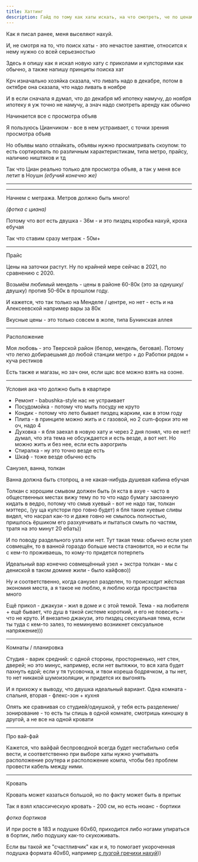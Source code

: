 ```yaml
---
title: Хаттинг
description: Гайд по тому как хаты искать, на что смотреть, че по ценам в 2к21 и тд 
---
```


<div class="mendel-card">

Как я писал ранее, меня выселяют нахуй.

И, не смотря на то, что поиск хаты - это нечастое занятие, относится к нему нужно со всей серьезностью

Здесь я опишу как я искал новую хату с приколами и кулсторями как обычно, а также напишу принципы поиска хат

</div>

<div class="mendel-card">

Крч изначально хозяйка сказала, что ливать надо в декабре, потом в октябре она сказала, что надо ливать в ноябре

И в если сначала я думал, что до декабря мб ипотеку намучу, до ноября ипотеку я уж точно не намучу, а знач надо смотреть аренду как обычно

</div>

<div class="mendel-card">

Начинается все с просмотра объяв 

Я пользуюсь Цианчиком - все в нем устраивает, с точки зрения просмотра объяв

Но объявы мало отлайкать, объявы нужно просматривать скоупом: то есть сортировать по различным характеристикам, типа метро, прайсу, наличию ништяков и тд

<img-block src="/images/n/rent/cian-liked-management.png" alt="У Циана с менеджментом понравившихся объяв беда - всего 2 вида сортировки" ></img-block>

Так что Циан реально только для просмотра объяв, а так у меня все летит в Ноушн *(ебучий конечно же)*


</div>

---


---

Начнем с метража. Метров должно быть много!

*(фотка с циана)*

Потому что вот есть двушка - 36м - и это пиздец коробка нахуй, кроха ебучая

Так что ставим сразу метраж - 50м+

---

Прайс

Цены на заточки растут. Ну по крайней мере сейчас в 2021, по сравнению с 2020.

Возьмём любимый мендель - цены в районе 60-80к (это за однушку/двушку) против 50-60к в прошлом году.

И кажется, что так только на Менделе / центре, но нет - есть и на Алексеевской например вары за 80к

Вкусные цены - это только совсем в жопе, типа Бунинская аллея

---

Расположение

Моя любовь - это Тверской район (белор, мендель, беговая). Потому что легко добираешьмя до любой станции метро + до Работки рядом + куча рестиков

Есть также и магазы, но зач они, если щас все можно взять на озоне.

---

Условия ака что должно быть в квартире

- Ремонт - babushka-style нас не устраивает
- Посудомойка - потому что мыть посуду не круто
- Кондик - потому что лето бывает пиздец жарким, как в этом году
- Плита - в принципе можно жить и с газовой, но 2 cum-форки это не оч, надо 4
- Духовка - я бля заехал в новую хату и через 2 дня понял, что ее нет! думал, что эта тема не обсуждается и есть везде, а вот нет. Но можно жить и без нее, если есть аэрогриль
- Стиралка - ну это точно везде есть
- Шкаф - тоже везде обычно есть

Санузел, ванна, толкан

Ванна должна быть стопроц, а не какая-нибудь душевая кабина ебучая

Толкан с хорошим смывом должен быть (я кста в ахуе - часто в общественных местах вижу тему по то что надо бумагу заюзанную кидать в ведро, потому что смыв хуевый - вот не надо так, толкан мэттерс, (уу ща кулстори про говно будет) я бля такие хуевые сливы видел, что насрал как-то и даже говно не смылось полностью, пришлось ёршиком его разхуячивать и пытаться смыть по частям, тратя на это минут 20 ебать))

И по поводу раздельного узла или нет. Тут такая тема: обычно если узел совмещён, то в ванной гораздо больше места становится, но и если ты с кем-то проживаешь, то кому-то придется потерпеть

Идеальный вар конечно совмещённый узел + экстра толкан - мы с дениской в таком домике жили - было кайфово))

Ну и соответственно, когда санузел разделен, то происходит жёсткая экономия места, а я такое не люблю, я люблю когда пространства много

Ещё прикол - джакузи - жил в доме и с этой темой. Тема - на любителя + ещё бывает, что душ в такой системе короткий, и его не повесить - что не круто. И внезапно джакузи, это пиздец сексуальная тема, если ты туда с кем-то залез, то неминуемо возникнет сексуальное напряжение)))

---

Комнаты / планировка

Студия - варик средний: с одной стороны, просторненько, нет стен, дверей; но это минус, например, если нет вытяжки, то вся хата будет пахнуть едой; если у тя тусовочка, и твои кореша бодрячком, а ты нет, то нет никакой шумоизоляции, и придется их выгонять

И я прихожу к выводу, что двушка идеальный вариант. Одна комната - спальня, вторая - флекс-зон + кухня

Опять же сравнивая со студией/однушкой, у тебя есть разделение/зонирование - то есть ты спишь в одной комнате, смотришь киношку в другой, а не все на одной кровати

---

Про вай-фай 

Кажется, что вайфай беспроводной всегда будет нестабильно себя вести, и соответственно при выборе хаты нужно учитывать расположение роутера и расположение компа, чтобы без проблем провести кабель между ними.

---

Кровать 

Кровать может казаться большой, но по факту может быть в притык

Так я взял классическую кровать - 200 см, но есть нюанс - бортики

*фотка бортиков*

И при росте в 183 и подушке 60х60, приходится либо ногами упираться в бортик, либо подушку как-то скукоживать.

Если вы такой же "счастливчик" как и я, то помогает укороченная подушка формата 40х60, например [с лузгой гречихи нахуй](https://www.ozon.ru/product/podushka-bio-textiles-ortopedicheskaya-s-zhestkoy-podderzhkoy-napolnitel-luzga-grechihi-40x60-sm-218205332/))) 


